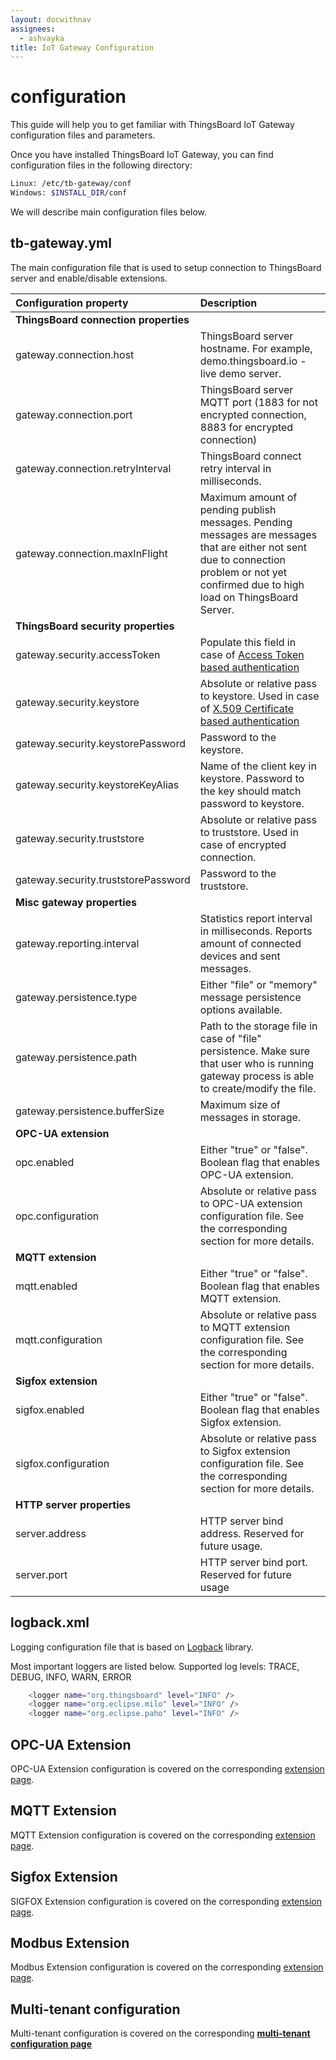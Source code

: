 ```yaml
---
layout: docwithnav
assignees:
  - ashvayka
title: IoT Gateway Configuration
---
```


# configuration

This guide will help you to get familiar with ThingsBoard IoT Gateway configuration files and parameters.

Once you have installed ThingsBoard IoT Gateway, you can find configuration files in the following directory:

```bash
Linux: /etc/tb-gateway/conf
Windows: $INSTALL_DIR/conf
```

We will describe main configuration files below.

## tb-gateway.yml

The main configuration file that is used to setup connection to ThingsBoard server and enable/disable extensions.

| **Configuration property** | **Description** |
| :--- | :--- |
| **ThingsBoard connection properties** |  |
| gateway.connection.host | ThingsBoard server hostname. For example, demo.thingsboard.io - live demo server. |
| gateway.connection.port | ThingsBoard server MQTT port \(1883 for not encrypted connection, 8883 for encrypted connection\) |
| gateway.connection.retryInterval | ThingsBoard connect retry interval in milliseconds. |
| gateway.connection.maxInFlight | Maximum amount of pending publish messages. Pending messages are messages that are either not sent due to connection problem or not yet confirmed due to high load on ThingsBoard Server. |
| **ThingsBoard security properties** |  |
| gateway.security.accessToken | Populate this field in case of [Access Token based authentication](https://github.com/caoyingde/thingsboard.github.io/tree/9437083b88083a9b2563248432cbbe460867fbaf/docs/user-guide/access-token/README.md) |
| gateway.security.keystore | Absolute or relative pass to keystore. Used in case of [X.509 Certificate based authentication](https://github.com/caoyingde/thingsboard.github.io/tree/9437083b88083a9b2563248432cbbe460867fbaf/docs/user-guide/certificates/README.md) |
| gateway.security.keystorePassword | Password to the keystore. |
| gateway.security.keystoreKeyAlias | Name of the client key in keystore. Password to the key should match password to keystore. |
| gateway.security.truststore | Absolute or relative pass to truststore. Used in case of encrypted connection. |
| gateway.security.truststorePassword | Password to the truststore. |
| **Misc gateway properties** |  |
| gateway.reporting.interval | Statistics report interval in milliseconds. Reports amount of connected devices and sent messages. |
| gateway.persistence.type | Either "file" or "memory" message persistence options available. |
| gateway.persistence.path | Path to the storage file in case of "file" persistence. Make sure that user who is running gateway process is able to create/modify the file. |
| gateway.persistence.bufferSize | Maximum size of messages in storage. |
| **OPC-UA extension** |  |
| opc.enabled | Either "true" or "false". Boolean flag that enables OPC-UA extension. |
| opc.configuration | Absolute or relative pass to OPC-UA extension configuration file. See the corresponding section for more details. |
| **MQTT extension** |  |
| mqtt.enabled | Either "true" or "false". Boolean flag that enables MQTT extension. |
| mqtt.configuration | Absolute or relative pass to MQTT extension configuration file. See the corresponding section for more details. |
| **Sigfox extension** |  |
| sigfox.enabled | Either "true" or "false". Boolean flag that enables Sigfox extension. |
| sigfox.configuration | Absolute or relative pass to Sigfox extension configuration file. See the corresponding section for more details. |
| **HTTP server properties** |  |
| server.address | HTTP server bind address. Reserved for future usage. |
| server.port | HTTP server bind port. Reserved for future usage |

## logback.xml

Logging configuration file that is based on [Logback](https://logback.qos.ch/) library.

Most important loggers are listed below. Supported log levels: TRACE, DEBUG, INFO, WARN, ERROR

```bash
    <logger name="org.thingsboard" level="INFO" />
    <logger name="org.eclipse.milo" level="INFO" />
    <logger name="org.eclipse.paho" level="INFO" />
```

## OPC-UA Extension

OPC-UA Extension configuration is covered on the corresponding [extension page](https://github.com/caoyingde/thingsboard.github.io/tree/9437083b88083a9b2563248432cbbe460867fbaf/docs/iot-gateway/opc-ua/README.md).

## MQTT Extension

MQTT Extension configuration is covered on the corresponding [extension page](https://github.com/caoyingde/thingsboard.github.io/tree/9437083b88083a9b2563248432cbbe460867fbaf/docs/iot-gateway/mqtt/README.md).

## Sigfox Extension

SIGFOX Extension configuration is covered on the corresponding [extension page](https://github.com/caoyingde/thingsboard.github.io/tree/9437083b88083a9b2563248432cbbe460867fbaf/docs/iot-gateway/sigfox/README.md).

## Modbus Extension

Modbus Extension configuration is covered on the corresponding [extension page](https://github.com/caoyingde/thingsboard.github.io/tree/9437083b88083a9b2563248432cbbe460867fbaf/docs/iot-gateway/modbus/README.md).

## Multi-tenant configuration

Multi-tenant configuration is covered on the corresponding [**multi-tenant configuration page**](https://github.com/caoyingde/thingsboard.github.io/tree/9437083b88083a9b2563248432cbbe460867fbaf/docs/iot-gateway/multi-tenant-configuration/README.md)

